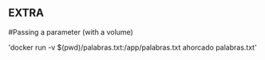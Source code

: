 ## EXTRA
#Passing a parameter (with a volume)

'docker run -v $(pwd)/palabras.txt:/app/palabras.txt ahorcado palabras.txt'